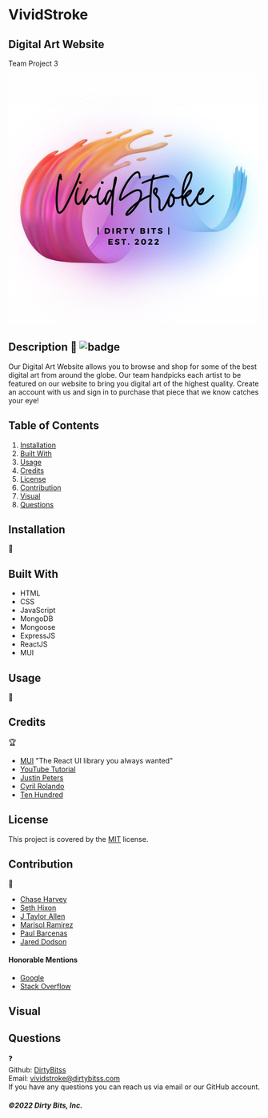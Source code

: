 # VividStroke

## Digital Art Website
Team Project 3
<br> 

![alt="site"](build/images/VividStroke7.jpeg)


## Description 📖 ![badge](https://img.shields.io/badge/License-MIT-blue)
Our Digital Art Website allows you to browse and shop for some of the best digital art from around the globe. Our team handpicks each artist to be featured on our website to bring you digital art of the highest quality. Create an account with us and sign in to purchase that piece that we know catches your eye! 


## Table of Contents 
1. [Installation](#installation)
2. [Built With](#built-with)
3. [Usage](#usage)
4. [Credits](#credits)
5. [License](#license)
6. [Contribution](#contribution)
7. [Visual](#visual)
8. [Questions](#questions)


## Installation 
💾
<br>

## Built With
* HTML
* CSS
* JavaScript
* MongoDB
* Mongoose
* ExpressJS
* ReactJS
* MUI


## Usage 
🧰

## Credits
🏆
<br>
* [MUI](https://mui.com/) "The React UI library you always wanted"
* [YouTube Tutorial](https://www.youtube.com/watch?v=y66RgYMAgSo)
* [Justin Peters](https://www.instagram.com/jstnptrs/?hl=en)
* [Cyril Rolando](https://www.curioos.com/aquasixio)
* [Ten Hundred](https://www.instagram.com/tenhun/?hl=en)

## License 

This project is covered by the [MIT](https://choosealicense.com/) license.

## Contribution
🤝
<br>
* [Chase Harvey](https://github.com/ObeeK)
* [Seth Hixon](https://github.com/Sethhixon92)
* [J Taylor Allen](https://github.com/jtaylorallen)
* [Marisol Ramirez](https://github.com/MarisolRamirez1031)
* [Paul Barcenas](https://github.com/pab12)
* [Jared Dodson](https://github.com/jareddodson)

#### Honorable Mentions
* [Google](https://www.google.com/)
* [Stack Overflow](https://stackoverflow.com/)

## Visual

## Questions
❓
<br>
Github: [DirtyBitss](https://github.com/DirtyBitss)
<br>
Email: vividstroke@dirtybitss.com
<br>
If you have any questions you can reach us via email or our GitHub account.


##### ©️2022 Dirty Bits, Inc.
